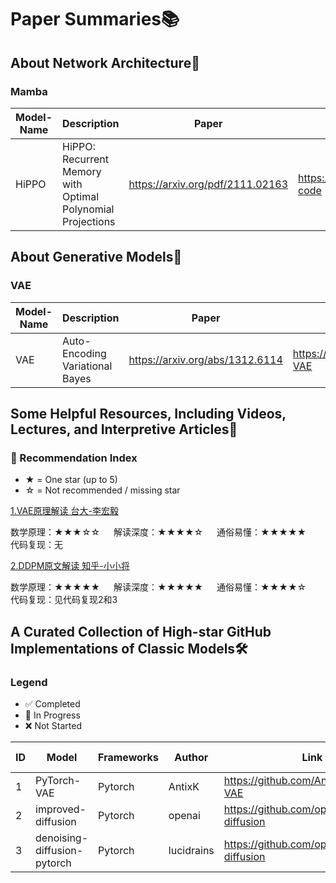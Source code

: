# Paper Summaries📚
## About Network Architecture📘

### Mamba

|Model-Name | Description | Paper | Code | Year |
|------|-------|------|------|------|
|HiPPO |HiPPO: Recurrent Memory with Optimal Polynomial Projections |<https://arxiv.org/pdf/2111.02163> |<https://github.com/HazyResearch/hippo-code> |NIPS 2020 |

## About Generative Models📘

### VAE

|Model-Name | Description | Paper | Code | Year |
|------|-------|------|------|------|
|VAE |Auto-Encoding Variational Bayes |<https://arxiv.org/abs/1312.6114> |<https://github.com/AntixK/PyTorch-VAE> |ICLR 2014 |

## Some Helpful Resources, Including Videos, Lectures, and Interpretive Articles🚀
### 🌟 Recommendation Index
- ★ = One star (up to 5)
- ☆ = Not recommended / missing star

[1.VAE原理解读 台大-李宏毅](https://www.youtube.com/watch?v=8zomhgKrsmQ) 

数学原理：★★★☆☆ &emsp; 解读深度：★★★★☆ &emsp; 通俗易懂：★★★★★ &emsp; 代码复现：无

[2.DDPM原文解读 知乎-小小将](https://www.zhihu.com/question/545764550/answer/2670611518)

数学原理：★★★★★ &emsp; 解读深度：★★★★★ &emsp; 通俗易懂：★★★★☆ &emsp; 代码复现：见代码复现2和3

## A Curated Collection of High-star GitHub Implementations of Classic Models🛠️

### Legend
- ✅ Completed
- 🔧 In Progress
- ❌ Not Started


| ID | Model | Frameworks | Author | Link | Archived | Reproduction Status |
|------|-------|------|------|------|------|------|
| 1 |PyTorch-VAE|Pytorch|AntixK|<https://github.com/AntixK/PyTorch-VAE>|:green_circle:|❌|
| 2 |improved-diffusion|Pytorch|openai|<https://github.com/openai/improved-diffusion>|:green_circle:|❌|
| 3 |denoising-diffusion-pytorch|Pytorch|lucidrains|<https://github.com/openai/improved-diffusion>|:green_circle:|❌|
